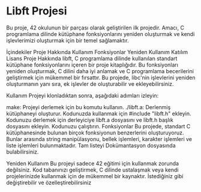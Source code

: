 # Libft Projesi
Bu proje, 42 okulunun bir parçası olarak geliştirilen ilk projedir. Amacı, C programlama dilinde kütüphane fonksiyonlarını yeniden oluşturmak ve kendi işlevlerimizi oluşturmak için bir temel sağlamaktır.

İçindekiler
Proje Hakkında
Kullanım
Fonksiyonlar
Yeniden Kullanım
Katılım
Lisans
Proje Hakkında
libft, C programlama dilinde kullanılan standart kütüphane fonksiyonlarını içeren bir proje kitaplığıdır. Bu fonksiyonları yeniden oluşturmak, C dilini daha iyi anlamak ve C programlama becerilerini geliştirmek için mükemmel bir fırsattır. Bu projede, libc'nin işlevlerini yeniden oluşturmanın yanı sıra, ek işlevler de oluşturabilir ve ekleyebilirsiniz.

Kullanım
Projeyi klonladıktan sonra, aşağıdaki adımları izleyin:

make: Projeyi derlemek için bu komutu kullanın.
./libft.a: Derlenmiş kütüphaneyi oluşturur.
Kodunuzda kullanmak için #include "libft.h" ekleyin.
Kodunuzu derlemek için derleyiciye libft.a dosyasını ve libft.h başlık dosyasını ekleyin.
Kodunuzu çalıştırın.
Fonksiyonlar
Bu projede, standart C kütüphanesinde bulunan birçok fonksiyonun benzerlerini oluşturuyoruz. Bunlar arasında string manipülasyonu, bellek işlemleri, karakter işlemleri ve liste işlemleri bulunmaktadır. Tam listeyi Dokümantasyon dosyasında bulabilirsiniz.

Yeniden Kullanım
Bu projeyi sadece 42 eğitimi için kullanmak zorunda değilsiniz. Kod tabanınızı geliştirmek, C dilinde ustalaşmak veya kendi projelerinizde kullanmak için de mükemmel bir kaynaktır. İstediğiniz gibi değiştirebilir ve özelleştirebilirsiniz
